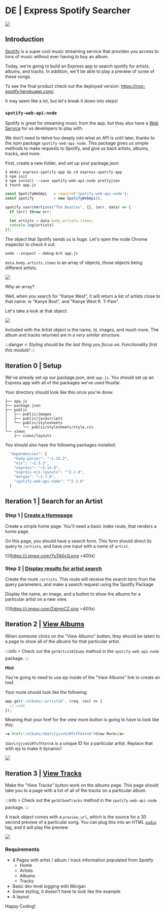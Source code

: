 # DE | Express Spotify Searcher

![](https://i.imgur.com/XhBF66a.png=500x)

## Introduction

[Spotify](https://www.spotify.com/us/) is a super cool music streaming service that provides you access to tons of music without ever having to buy an album.

Today, we're going to build an Express app to search spotify for artists, albums, and tracks. In addition, we'll be able to play a preview of some of these songs.

To see the final product check out the deployed version: https://iron-spotify.herokuapp.com/.

It may seem like a lot, but let's break it down into steps!


### `spotify-web-api-node`

Spotify is great for streaming music from the app, but they also have a [Web Service](https://en.wikipedia.org/wiki/Web_service) for us developers to play with.

We don't need to delve too deeply into what an API is until later, thanks to the npm package `spotify-web-api-node`. This package gives us simple methods to make requests to Spotify, and give us back artists, albums, tracks, and more.

First, create a new folder, and set up your package.json:

```
$ mkdir express-spotify-app && cd express-spotify-app
$ npm init
$ npm install --save spotify-web-api-node prettyjson
$ touch app.js
```

```javascript
const SpotifyWebApi   = require('spotify-web-api-node');
const spotify         = new SpotifyWebApi();

spotify.searchArtists("The Beatles", {}, (err, data) => {
  if (err) throw err;

  let artists = data.body.artists.items;
  console.log(artists)
});

```

The object that Spotify sends us is *huge*. Let's open the node Chrome inspector to check it out:

```
node --inspect --debug-brk app.js
```

`data.body.artists.items` is an array of objects, those objects being different artists.

![](https://i.imgur.com/zprIbW4.png)


Why an array?

Well, when you search for "Kanye West", it will return a list of artists close to that name: ie "Kanye Best", and "Kanye West ft. T-Pain".

Let's take a look at that object:

![](https://i.imgur.com/fEbczuj.png)

Included with the Artist object is the name, id, images, and much more. The album and tracks returned are in a *very similar structure*.

:::danger
:fire: *Styling should be the last thing you focus on. Functionality first this module!*
:::

## Iteration 0 | Setup

We've already set up our package.json, and `app.js`. You should set up an Express app with all of the packages we've used thusfar.

Your directory should look like this once you're done:

```
├── app.js
├── package.json
├── public
│   ├── public/images
│   ├── public/javascripts
│   └── public/stylesheets
│       └── public/stylesheets/style.css
└── views
    ├── views/layouts
```

You should also have the following packages installed:

```javascript
  "dependencies": {
    "body-parser": "~1.15.2",
    "ejs": "~2.5.2",
    "express": "~4.14.0",
    "express-ejs-layouts": "^2.2.0",
    "morgan": "~1.7.0",
    "spotify-web-api-node": "^2.3.6"
  }
```
## Iteration 1 | Search for an Artist

### Step 1 | [Create a Homepage](https://iron-spotify.herokuapp.com/)

Create a simple home page. You'll need a basic index route, that renders a home page.

On this page, you should have a search form. This form should direct its query to `/artists`, and have one input with a name of `artist`.

![](https://i.imgur.com/YuTA0vQ.png =400x)


### Step 2 | [Display results for artist search](https://iron-spotify.herokuapp.com/artists?artist=The+Beatles)

Create the route `/artists`. This route will receive the search term from the query parameters, and make a search request using the Spotify Package.

Display the name, an image, and a button to show the albums for a particular artist on a new view.

![](https://i.imgur.com/ZqjmoCZ.png =400x)

## Iteration 2 | [View Albums](https://iron-spotify.herokuapp.com/albums/3WrFJ7ztbogyGnTHbHJFl2)

When someone clicks on the "View Albums" button, they should be taken to a page to show all of the albums for that particular artist.

:::info
:zap: Check out the `getArtistAlbums` method in the `spotify-web-api-node` package.
:::

**Hint**

You're going to need to use ejs inside of the "View Albums" link to create an href.

Your route should look like the following:

```javascript
app.get('/albums/:artistId', (req, res) => {
  // code
});
```

Meaning that your href for the view more button is going to have to look like this:

```html
<a href="/albums/1UarLtyjvxGiRTsfFXxtnA">View More</a>
```

`1UarLtyjvxGiRTsfFXxtnA` is a unique ID for a particular artist. Replace that with ejs to make it dynamic!

![](https://i.imgur.com/oaoqQMj.png)

## Iteration 3 | [View Tracks](https://iron-spotify.herokuapp.com/tracks/0n9SWDBEftKwq09B01Pwzw)

Make the "View Tracks" button work on the albums page. This page should take you to a page with a list of all of the tracks on a particular album.

:::info
:zap: Check out the `getAlbumTracks` method in the `spotify-web-api-node` package.
:::

A track object comes with a `preview_url`, which is the source for a 30 second preview of a particular song. You can plug this into an HTML [`audio`](https://developer.mozilla.org/en-US/docs/Web/HTML/Element/audio) tag, and it will play the preview.

![](https://i.imgur.com/XVKoeqg.png)

### Requirements

- 4 Pages with artist / album / track information populated from Spotify
  - Home
  - Artists
  - Albums
  - Tracks
- Basic dev level logging with Morgan
- Some styling, it doesn't have to look like the example.
- A layout

Happy Coding!
